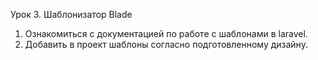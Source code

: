 Урок 3. Шаблонизатор Blade

1. Ознакомиться с документацией по работе с шаблонами в laravel.
2. Добавить в проект шаблоны согласно подготовленному дизайну.